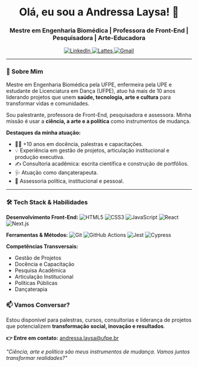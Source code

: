 <h1 align="center">Olá, eu sou a Andressa Laysa! 👋</h1>
<h3 align="center">Mestre em Engenharia Biomédica | Professora de Front-End | Pesquisadora | Arte-Educadora</h3>

<p align="center">
  <a href="[[link-do-seu-linkedin](https://www.linkedin.com/in/andressa-laysa-queiroz-ribeiro-573931217/)]">
    <img src="https://img.shields.io/badge/LinkedIn-0077B5?style=for-the-badge&logo=linkedin&logoColor=white" alt="LinkedIn">
  </a>
  <a href="[[link-do-seu-lattes](http://lattes.cnpq.br/3695824074873024)]">
    <img src="https://img.shields.io/badge/Lattes-006EB5?style=for-the-badge&logo=google-scholar&logoColor=white" alt="Lattes">
  </a>
  <a href="mailto:andressa.laysa@ufpe.br">
    <img src="https://img.shields.io/badge/Gmail-D14836?style=for-the-badge&logo=gmail&logoColor=white" alt="Gmail">
  </a>
</p>

---

### 👋 Sobre Mim

Mestre em Engenharia Biomédica pela UFPE, enfermeira pela UPE e estudante de Licenciatura em Dança (UFPE), atuo há mais de 10 anos liderando projetos que unem **saúde, tecnologia, arte e cultura** para transformar vidas e comunidades.

Sou palestrante, professora de Front-End, pesquisadora e assessora. Minha missão é usar a **ciência, a arte e a política** como instrumentos de mudança.

**Destaques da minha atuação:**
- 👩‍🏫 +10 anos em docência, palestras e capacitações.
- 💡 Experiência em gestão de projetos, articulação institucional e produção executiva.
- ✍️ Consultoria acadêmica: escrita científica e construção de portfólios.
- 🩺 Atuação como dançaterapeuta.
- 🎯 Assessoria política, institucional e pessoal.

---

### 🛠️ Tech Stack & Habilidades

**Desenvolvimento Front-End:**
![HTML5](https://img.shields.io/badge/HTML5-E34F26?style=flat&logo=html5&logoColor=white)
![CSS3](https://img.shields.io/badge/CSS3-1572B6?style=flat&logo=css3&logoColor=white)
![JavaScript](https://img.shields.io/badge/JavaScript-F7DF1E?style=flat&logo=javascript&logoColor=black)
![React](https://img.shields.io/badge/React-20232A?style=flat&logo=react&logoColor=61DAFB)
![Next.js](https://img.shields.io/badge/Next.js-000000?style=flat&logo=next.js&logoColor=white)

**Ferramentas & Métodos:**
![Git](https://img.shields.io/badge/Git-F05032?style=flat&logo=git&logoColor=white)
![GitHub Actions](https://img.shields.io/badge/GitHub_Actions-2088FF?style=flat&logo=github-actions&logoColor=white)
![Jest](https://img.shields.io/badge/Jest-C21325?style=flat&logo=jest&logoColor=white)
![Cypress](https://img.shields.io/badge/Cypress-17202C?style=flat&logo=cypress&logoColor=white)

**Competências Transversais:**
- Gestão de Projetos
- Docência e Capacitação
- Pesquisa Acadêmica
- Articulação Institucional
- Políticas Públicas
- Dançaterapia


### 📫 Vamos Conversar?

Estou disponível para palestras, cursos, consultorias e liderança de projetos que potencializem **transformação social, inovação e resultados**.

**👉 Entre em contato:** andressa.laysa@ufpe.br

*"Ciência, arte e política são meus instrumentos de mudança. Vamos juntos transformar realidades?"*
